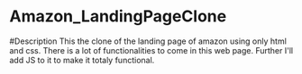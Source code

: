 # Amazon_LandingPageClone
#Description
This the clone of the landing page of amazon using only html and css. There is a lot of functionalities to come in this web page. Further I'll add JS to it to make it totaly functional.
